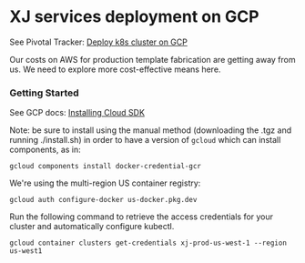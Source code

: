 # XJ services deployment on GCP

See Pivotal Tracker: [Deploy k8s cluster on GCP](https://www.pivotaltracker.com/story/show/180684409)

Our costs on AWS for production template fabrication are getting away from us. We need to explore more cost-effective means here.


### Getting Started

See GCP docs: [Installing Cloud SDK](https://cloud.google.com/sdk/docs/install#linux)

Note: be sure to install using the manual method (downloading the .tgz and running ./install.sh) in order to have
a version of `gcloud` which can install components, as in:

```shell
gcloud components install docker-credential-gcr
```

We're using the multi-region US container registry:

```shell
gcloud auth configure-docker us-docker.pkg.dev
```

Run the following command to retrieve the access credentials for your cluster and automatically configure kubectl.

```shell
gcloud container clusters get-credentials xj-prod-us-west-1 --region us-west1
```
